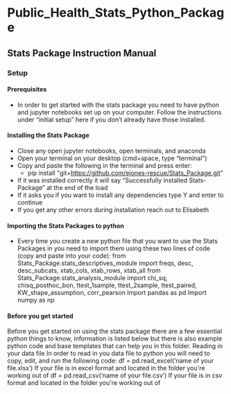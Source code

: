 # Public_Health_Stats_Python_Package

## Stats Package Instruction Manual

### Setup
#### Prerequisites
* In order to get started with the stats package you need to have python and jupyter notebooks set up on your computer. Follow the instructions under “initial setup” here if you don’t already have those installed. 
#### Installing the Stats Package
* Close any open jupyter notebooks, open terminals, and anaconda
* Open your terminal on your desktop (cmd+space, type “terminal”)
* Copy and paste the following in the terminal and press enter: 
  * pip install "git+https://github.com/ejones-rescue/Stats_Package.git"
* If it was installed correctly it will say “Successfully installed Stats-Package” at the end of the load
* If it asks you if you want to install any dependencies type Y and enter to continue
* If you get any other errors during installation reach out to Elisabeth
#### Importing the Stats Packages to python
* Every time you create a new python file that you want to use the Stats Packages in you need to import them using these two lines of code (copy and paste into your code):
from Stats_Package.stats_descriptives_module import freqs, desc, desc_subcats, xtab_cols, xtab_rows, xtab_all 
from Stats_Package.stats_analysis_module import chi_sq, chisq_posthoc_bon, ttest_1sample, ttest_2sample, ttest_paired, KW_shape_assumption, corr_pearson
Import pandas as pd
Import numpy as np
#### Before you get started
Before you get started on using the stats package there are a few essential python things to know, information is listed below but there is also example python code and base templates that can help you in this folder. 
Reading in your data file
In order to read in you data file to python you will need to copy, edit, and run the following code:
df = pd.read_excel(‘name of your file.xlsx’) 
If your file is in excel format and located in the folder you're working out of
df = pd.read_csv(‘name of your file.csv’)
If your file is in csv format and located in the folder you're working out of

